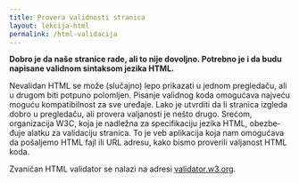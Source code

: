 ```yaml
---
title: Provera validnosti stranica
layout: lekcija-html
permalink: /html-validacija
---
```


**Dobro je da naše stranice rade, ali to nije dovoljno. Potrebno je i da budu napisane validnom sintaksom jezika HTML.**

Nevalidan HTML se može (slučajno) lepo prikazati u jednom pregledaču, ali u drugom biti potpuno polomljen. Pisanje validnog koda omogućava najveću moguću kompatibilnost za sve uređaje. Lako je utvr­diti da li stranica izgleda dobro u pregledaču, ali provera valjanosti je nešto drugo. Srećom, organizacija W3C, koja je nadležna za specifikaciju jezika HTML, obezbe­đuje alatku za validaciju stranica. To je veb aplikacija koja nam omogućava da pošaljemo HTML fajl ili URL adresu, kako bismo proverili valjanost HTML koda.

Zvaničan HTML validator se nalazi na adresi [validator.w3.org](https://validator.w3.org/).
